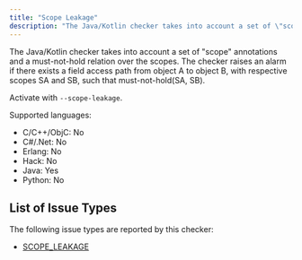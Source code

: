 ```yaml
---
title: "Scope Leakage"
description: "The Java/Kotlin checker takes into account a set of \"scope\" annotations and a must-not-hold relation over the scopes. The checker raises an alarm if there exists a field access path from object A to object B, with respective scopes SA and SB, such that must-not-hold(SA, SB)."
---
```


The Java/Kotlin checker takes into account a set of "scope" annotations and a must-not-hold relation over the scopes. The checker raises an alarm if there exists a field access path from object A to object B, with respective scopes SA and SB, such that must-not-hold(SA, SB).

Activate with `--scope-leakage`.

Supported languages:

- C/C++/ObjC: No
- C#/.Net: No
- Erlang: No
- Hack: No
- Java: Yes
- Python: No

## List of Issue Types

The following issue types are reported by this checker:

- [SCOPE_LEAKAGE](/docs/next/all-issue-types#scope_leakage)

